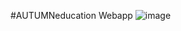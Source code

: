 #AUTUMNeducation Webapp
![image](https://github.com/anisha00207/xenon_stack_assingment/assets/90251007/6093f64b-0e83-4a8f-81d2-24467da717b8)

